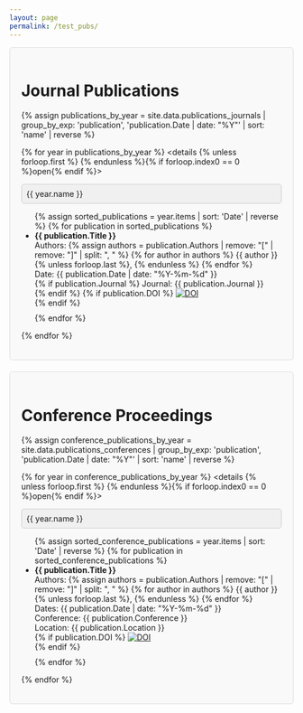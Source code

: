 ```yaml
---
layout: page
permalink: /test_pubs/
---
```



<style>
  .publications-container {
    background-color: #f9f9f9;
    border: 1px solid #ddd;
    border-radius: 5px;
    padding: 20px;
    margin-bottom: 20px;
  }
  summary {
    cursor: pointer;
    padding: 0.5rem;
    background-color: #f0f0f0;
    border: 1px solid #ccc;
    border-radius: 5px;
  }
  .publication-item {
    margin-bottom: 10px; /* Adjust the margin as needed */
  }
</style>

<div class="publications-container">
  <h1>Journal Publications</h1>

  {% assign publications_by_year = site.data.publications_journals | group_by_exp: 'publication', 'publication.Date | date: "%Y"' | sort: 'name' | reverse %}

  {% for year in publications_by_year %}
    <details {% unless forloop.first %} {% endunless %}{% if forloop.index0 == 0 %}open{% endif %}>
      <summary>{{ year.name }}</summary>
      <ul>
        {% assign sorted_publications = year.items | sort: 'Date' | reverse %}
        {% for publication in sorted_publications %}
          <li class="publication-item"> <!-- Add the class here -->
            <strong>{{ publication.Title }}</strong>
            <br>
            Authors: {% assign authors = publication.Authors | remove: "[" | remove: "]" | split: ", " %}
            {% for author in authors %}
              {{ author }}{% unless forloop.last %}, {% endunless %}
            {% endfor %}<br>
            Date: {{ publication.Date | date: "%Y-%m-%d" }}<br>
            {% if publication.Journal %}
              Journal: {{ publication.Journal }}<br>
            {% endif %}
            {% if publication.DOI %}
              <a href="https://doi.org/{{ publication.DOI }}"><img src="https://img.shields.io/badge/DOI-{{ publication.DOI }}-blue" alt="DOI"></a><br>
            {% endif %}
          </li>
        {% endfor %}
      </ul>
    </details>
  {% endfor %}
</div>

<div class="publications-container">
  <h1>Conference Proceedings</h1>

  {% assign conference_publications_by_year = site.data.publications_conferences | group_by_exp: 'publication', 'publication.Date | date: "%Y"' | sort: 'name' | reverse %}

  {% for year in conference_publications_by_year %}
    <details {% unless forloop.first %} {% endunless %}{% if forloop.index0 == 0 %}open{% endif %}>
      <summary>{{ year.name }}</summary>
      <ul>
        {% assign sorted_conference_publications = year.items | sort: 'Date' | reverse %}
        {% for publication in sorted_conference_publications %}
          <li class="publication-item"> <!-- Add the class here -->
            <strong>{{ publication.Title }}</strong>
            <br>
            Authors: {% assign authors = publication.Authors | remove: "[" | remove: "]" | split: ", " %}
            {% for author in authors %}
              {{ author }}{% unless forloop.last %}, {% endunless %}
            {% endfor %}<br>
            Dates: {{ publication.Date | date: "%Y-%m-%d" }}<br>
            Conference: {{ publication.Conference }}<br>
            Location: {{ publication.Location }}<br>
            {% if publication.DOI %}
              <a href="https://doi.org/{{ publication.DOI }}"><img src="https://img.shields.io/badge/DOI-{{ publication.DOI }}-blue" alt="DOI"></a><br>
            {% endif %}
          </li>
        {% endfor %}
      </ul>
    </details>
  {% endfor %}
</div>
